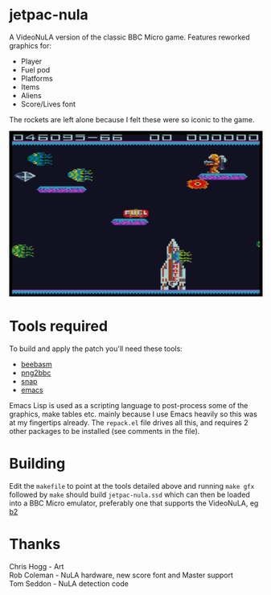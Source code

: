 # jetpac-nula

A VideoNuLA version of the classic BBC Micro game.  Features reworked graphics for:

* Player
* Fuel pod
* Platforms
* Items
* Aliens
* Score/Lives font

The rockets are left alone because I felt these were so iconic to the game.

![Screenshot](screenshot.png)

# Tools required

To build and apply the patch you'll need these tools:

* [beebasm](https://github.com/stardot/beebasm)
* [png2bbc](https://github.com/dave-f/png2bbc)
* [snap](https://github.com/dave-f/snap)
* [emacs](https://www.gnu.org/software/emacs)

Emacs Lisp is used as a scripting language to post-process some of the graphics, make tables etc. mainly because I use Emacs heavily so this was at my fingertips already.  The `repack.el` file drives all this, and requires 2 other packages to be installed (see comments in the file).

# Building

Edit the `makefile` to point at the tools detailed above and running `make gfx` followed by `make` should build `jetpac-nula.ssd` which can then be loaded into a BBC Micro emulator, preferably one that supports the VideoNuLA, eg [b2](https://github.com/tom-seddon/b2)

# Thanks

Chris Hogg - Art  
Rob Coleman - NuLA hardware, new score font and Master support  
Tom Seddon - NuLA detection code  
